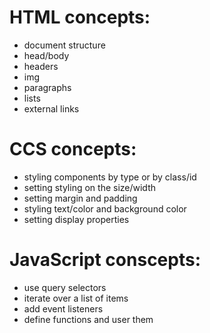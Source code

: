 # HTML concepts:
- document structure
- head/body
- headers
- img
- paragraphs
- lists
- external links

# CCS concepts:
- styling components by type or by class/id
- setting styling on the size/width
- setting margin and padding
- styling text/color and background color
- setting display properties

# JavaScript conscepts:
- use query selectors
- iterate over a list of items
- add event listeners
- define functions and user them